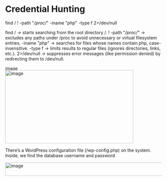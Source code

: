 # Credential Hunting

find / ! -path "*/proc/*" -iname "*php*" -type f 2>/dev/null

find / → starts searching from the root directory /.
! -path "*/proc/*" → excludes any paths under /proc to avoid unnecessary or virtual filesystem entries.
-iname "*php*" → searches for files whose names contain php, case-insensitive.
-type f → limits results to regular files (ignores directories, links, etc.).
2>/dev/null → suppresses error messages (like permission denied) by redirecting them to /dev/null.

<img width="529" height="14" alt="image" src="https://github.com/user-attachments/assets/8effdbdf-6d9a-4808-8cb1-217bab146754" />


<img width="412" height="236" alt="image" src="https://github.com/user-attachments/assets/5d7b4de2-49a7-4a4e-8bd6-87ffb6d13537" />

There’s a WordPress configuration file (/wp-config.php) on the system. Inside, we find the database username and password

<img width="537" height="43" alt="image" src="https://github.com/user-attachments/assets/d6e474f4-dfee-45a6-8518-d434cae538dd" />
